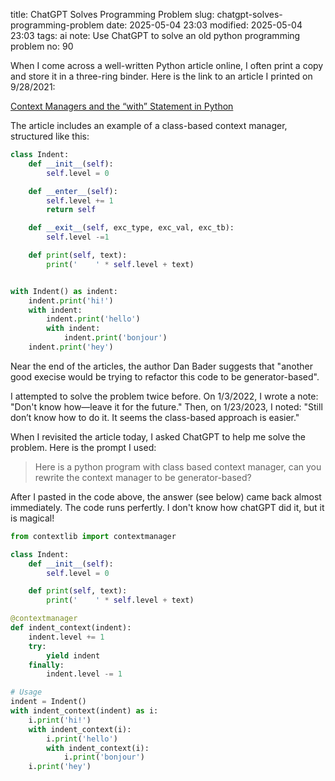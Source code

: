 title: ChatGPT Solves Programming Problem
slug: chatgpt-solves-programming-problem
date: 2025-05-04 23:03
modified: 2025-05-04 23:03
tags: ai
note: Use ChatGPT to solve an old python programming problem
no: 90

When I come across a well-written Python article online, I often print a copy and 
store it in a three-ring binder. Here is the link to an article I printed 
on 9/28/2021:

[Context Managers and the “with” Statement in Python](https://dbader.org/blog/python-context-managers-and-with-statement)

The article includes an example of a class-based context manager, structured like this:

```python
class Indent:
    def __init__(self):
        self.level = 0

    def __enter__(self):
        self.level += 1
        return self

    def __exit__(self, exc_type, exc_val, exc_tb):
        self.level -=1

    def print(self, text):
        print('    ' * self.level + text)


with Indent() as indent:
    indent.print('hi!')
    with indent:
        indent.print('hello')
        with indent:
            indent.print('bonjour')
    indent.print('hey')
```

Near the end of the articles, the author Dan Bader suggests that "another 
good execise would be trying to refactor this code to be generator-based". 

I attempted to solve the problem twice before. On 1/3/2022, I wrote 
a note: "Don't know how—leave it for the future." Then, on 1/23/2023, 
I noted: "Still don’t know how to do it. It seems the class-based approach is easier."

When I revisited the article today, I asked ChatGPT to help me solve 
the problem. Here is the prompt I used:


> Here is a python program with class based context manager, can you 
> rewrite the context manager to be generator-based?

After I pasted in the code above, the answer (see below) came back almost immediately.
The code runs perfertly. I don't know how chatGPT did it, but it is magical!

```python
from contextlib import contextmanager

class Indent:
    def __init__(self):
        self.level = 0

    def print(self, text):
        print('    ' * self.level + text)

@contextmanager
def indent_context(indent):
    indent.level += 1
    try:
        yield indent
    finally:
        indent.level -= 1

# Usage
indent = Indent()
with indent_context(indent) as i:
    i.print('hi!')
    with indent_context(i):
        i.print('hello')
        with indent_context(i):
            i.print('bonjour')
    i.print('hey')
```


